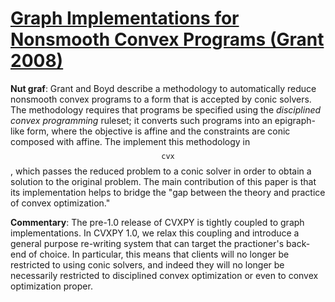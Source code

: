 # [Graph Implementations for Nonsmooth Convex Programs (Grant 2008)](https://stanford.edu/~boyd/papers/pdf/graph_dcp.pdf)

**Nut graf**: Grant and Boyd describe a methodology to automatically reduce
nonsmooth convex programs to a form that is accepted by conic solvers. The
methodology requires that programs be specified using the *disciplined convex
programming* ruleset; it converts such programs into an epigraph-like form,
where the objective is affine and the constraints are conic composed with
affine. The implement this methodology in $$\texttt{cvx}$$, which passes
the reduced problem to a conic solver in order to obtain a solution to the
original problem. The main contribution of this paper is that its
implementation helps to bridge the \"gap between the theory and practice of
convex optimization.\"

**Commentary**: The pre-1.0 release of CVXPY is tightly coupled to graph
implementations. In CVXPY 1.0, we relax this coupling and introduce a
general purpose re-writing system that can target the practioner\'s back-end
of choice. In particular, this means that clients will no longer be restricted
to using conic solvers, and indeed they will no longer be necessarily
restricted to disciplined convex optimization or even to convex optimization
proper.
